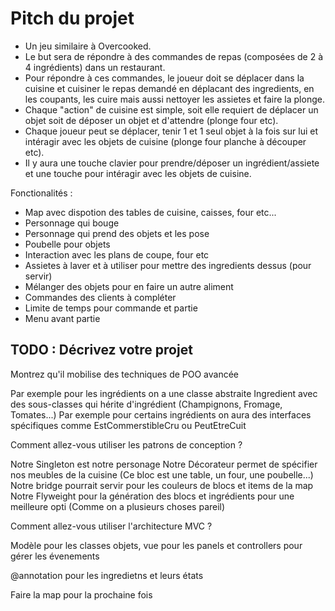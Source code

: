 # Pitch du projet

- Un jeu similaire à Overcooked.
- Le but sera de répondre à des commandes de repas (composées de 2 à 4 ingrédients) dans un restaurant.
- Pour répondre à ces commandes, le joueur doit se déplacer dans la cuisine et cuisiner le repas demandé en déplacant des ingredients, en les coupants, les cuire mais aussi nettoyer les assietes et faire la plonge.
- Chaque "action" de cuisine est simple, soit elle requiert de déplacer un objet soit de déposer un objet et d'attendre (plonge four etc).
- Chaque joueur peut se déplacer, tenir 1 et 1 seul objet à la fois sur lui et intéragir avec les objets de cuisine (plonge four planche à découper etc).
- Il y aura une touche clavier pour prendre/déposer un ingrédient/assiete et une touche pour intéragir avec les objets de cuisine.

Fonctionalités : 
- Map avec dispotion des tables de cuisine, caisses, four etc...
- Personnage qui bouge
- Personnage qui prend des objets et les pose
- Poubelle pour objets
- Interaction avec les plans de coupe, four etc
- Assietes à laver et à utiliser pour mettre des ingredients dessus (pour servir)
- Mélanger des objets pour en faire un autre aliment
- Commandes des clients à compléter 
- Limite de temps pour commande et partie
- Menu avant partie

## TODO : Décrivez votre projet
Montrez qu'il mobilise des techniques de POO avancée

Par exemple pour les ingrédients on a une classe abstraite Ingredient avec des sous-classes qui hérite d'ingrédient (Champignons, Fromage, Tomates...)
Par exemple pour certains ingrédients on aura des interfaces spécifiques comme EstCommerstibleCru ou PeutEtreCuit

Comment allez-vous utiliser les patrons de conception ?

Notre Singleton est notre personage
Notre Décorateur permet de spécifier nos meubles de la cuisine (Ce bloc est une table, un four, une poubelle...)
Notre bridge pourrait servir pour les couleurs de blocs et items de la map
Notre Flyweight pour la génération des blocs et ingrédients pour une meilleure opti (Comme on a plusieurs choses pareil)

Comment allez-vous utiliser l'architecture MVC ?

Modèle pour les classes objets, vue pour les panels et controllers pour gérer les évenements

@annotation pour les ingredietns et leurs états

Faire la map pour la prochaine fois